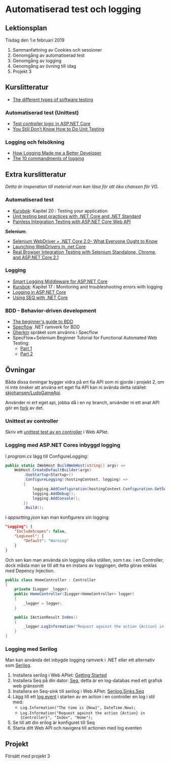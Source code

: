 # Automatiserad test och logging

## Lektionsplan
Tisdag den 1:e februari 2019

1. Sammanfattning av Cookies och sessioner 
1. Genomgång av automatiserad test
1. Genomgång av logging
1. Genomgång av övning till idag
1. Projekt 3

## Kurslitteratur

* [The different types of software testing](https://www.atlassian.com/continuous-delivery/software-testing/types-of-software-testing)

### Automatiserad test (Unittest)
* [Test controller logic in ASP.NET Core](https://docs.microsoft.com/en-us/aspnet/core/mvc/controllers/testing?view=aspnetcore-2.2)
* [You Still Don’t Know How to Do Unit Testing](https://stackify.com/unit-testing-basics-best-practices/)

### Logging och felsökning
* [How Logging Made me a Better Developer](http://vasir.net/blog/development/how-logging-made-me-a-better-developer)
* [The 10 commandments of logging](http://www.masterzen.fr/2013/01/13/the-10-commandments-of-logging/)

## Extra kurslitteratur
*Detta är insperation till material man kan läsa för att öka chansen för VG.*
### Automatiserad test
* [Kursbok](book.md): Kapitel 20 : Testing your application
* [Unit testing best practices with .NET Core and .NET Standard](https://docs.microsoft.com/en-us/dotnet/core/testing/unit-testing-best-practices)
* [Painless Integration Testing with ASP.NET Core Web API](https://fullstackmark.com/post/20/painless-integration-testing-with-aspnet-core-web-api)

**Selenium**:

* [Selenium WebDriver + .NET Core 2.0- What Everyone Ought to Know](https://www.automatetheplanet.com/webdriver-dotnetcore2/)
* [Launching WebDrivers in .net Core](https://alexanderontesting.com/2018/10/11/launching-webdrivers-in-net-core/)
* [Real Browser Integration Testing with Selenium Standalone, Chrome, and ASP.NET Core 2.1](https://www.hanselman.com/blog/RealBrowserIntegrationTestingWithSeleniumStandaloneChromeAndASPNETCore21.aspx)

### Logging
* [Smart Logging Middleware for ASP.NET Core](https://blog.getseq.net/smart-logging-middleware-for-asp-net-core/)
* [Kursbok](book.md): Kapitel 17 : Monitoring and troubleshooting errors with logging
* [Logging in ASP.NET Core](https://docs.microsoft.com/en-us/aspnet/core/fundamentals/logging/?tabs=aspnetcore2x)
* [Using SEQ with .NET Core](https://docs.getseq.net/docs/using-aspnet-core)

### BDD - Behavior-driven development
* [The beginner's guide to BDD](https://inviqa.com/blog/bdd-guide)
* [Specflow](https://specflow.org/) .NET ramverk for BDD
* [Gherkin](https://docs.cucumber.io/gherkin/reference/) spräket som använns i Specflow
* SpecFlow+Selenium Beginner Tutorial for Functional Automated Web Testing:         
    * [Part 1](https://medium.com/@amaya30/specflow-selenium-beginner-tutorial-for-functional-automated-web-testing-part-1-bf5c8fe53c3f)
    * [Part 2](https://medium.com/@amaya30/specflow-selenium-beginner-tutorial-for-functional-automated-web-testing-part-2-d3a2ba3d7c2)

## Övningar
Båda dissa övningar bygger vidra på ert fia API som ni gjorde i projekt 2, om ni inte önsker att använa ert eget fia API kan ni avända detta istället: [skjohansen/LudoGameApi](https://github.com/skjohansen/LudoGameApi).

Använder ni ert eget api, jobba då i en ny branch, använder ni ett anat API gör en [fork](https://help.github.com/articles/working-with-forks/) av det. 

### Unittest av controller
Skriv ett [unittest test av en controller](https://docs.microsoft.com/en-us/aspnet/core/mvc/controllers/testing?view=aspnetcore-2.2) i Web APIet.

### Logging med ASP.NET Cores inbyggd logging
I *program.cs* lägg till ConfigureLogging:
```csharp
public static IWebHost BuildWebHost(string[] args) =>
    WebHost.CreateDefaultBuilder(args)
        .UseStartup<Startup>()
        .ConfigureLogging((hostingContext, logging) =>
        {
            logging.AddConfiguration(hostingContext.Configuration.GetSection("Logging"));
            logging.AddDebug();
            logging.AddConsole();
        })
        .Build();
```

I *appsetting.json* kan man konfigurera sin logging:
```json
"Logging": {
    "IncludeScopes": false,
    "LogLevel": {
        "Default": "Warning"
    }
}
```

Och sen kan man använda sin logging olika ställen, som t.ex. i en Controller, dock måsta man se till att ha en instans av loggingen, detta göras enklas med Depency Injection.

```csharp
public class HomeController : Controller
{
    private ILogger _logger;
    public HomeController(ILogger<HomeController> logger)
    {
        _logger = logger;
    }

    public IActionResult Index()
    {
        _logger.LogInformation("Request against the action {Action} in {Controller}", "Index", "Home");
    }
}
```

### Logging med Serilog
Man kan använda det inbygde logging ramverk i .NET eller ett alternativ som [Serilog](https://serilog.net/).
1. Installera serilog i Web APIet: [Getting Started](https://github.com/serilog/serilog/wiki/Getting-Started) 
1. Installera Seq på din dator: [Seq](https://getseq.net/), detta är en log-databas med ett grafisk web gränssnitt
1. Installera en Seq-sink till serilog i Web APIet: [Serilog.Sinks.Seq](https://github.com/serilog/serilog-sinks-seq)
1. Lägg till ett [log event](https://github.com/serilog/serilog/wiki/Writing-Log-Events) i starten av en action i en controller en log i stil med: 
    * ```Log.Information("The time is {Now}", DateTime.Now);```  
    * ```Log.Information("Request against the action {Action} in {Controller}", "Index", "Home");```
1. Se till att din erilog är konfiguret till Seq
1. Starta ditt Web API och navigera till actionen med log eventen  

## Projekt
Försätt med projekt 3